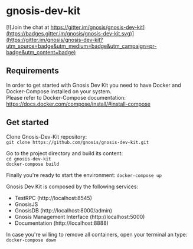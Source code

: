 # gnosis-dev-kit

[![Join the chat at https://gitter.im/gnosis/gnosis-dev-kit](https://badges.gitter.im/gnosis/gnosis-dev-kit.svg)](https://gitter.im/gnosis/gnosis-dev-kit?utm_source=badge&utm_medium=badge&utm_campaign=pr-badge&utm_content=badge)

## Requirements
In order to get started with Gnosis Dev Kit you need to have Docker and Docker-Compose installed on your system.<br/>
Please refer to Docker-Compose documentation: https://docs.docker.com/compose/install/#install-compose

## Get started
Clone Gnosis-Dev-Kit repository:<br/>
```git clone https://github.com/gnosis/gnosis-dev-kit.git```

Go to the project directory and build its content:<br/>
```cd gnosis-dev-kit```<br/>
```docker-compose build```

Finally you're ready to start the environment:
```docker-compose up```

Gnosis Dev Kit is composed by the following services:
- TestRPC (http://localhost:8545)
- GnosisJS
- GnosisDB (http://localhost:8000/admin)
- Gnosis Management Interface (http://localhost:5000)
- Documentation (http://localhost:8888)


In case you're willing to remove all containers, open your terminal an type:<br/>
```docker-compose down```
